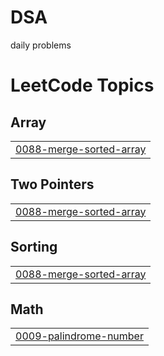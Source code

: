 # DSA
daily problems

<!---LeetCode Topics Start-->
# LeetCode Topics
## Array
|  |
| ------- |
| [0088-merge-sorted-array](https://github.com/SamarthSingh296/DSA/tree/master/0088-merge-sorted-array) |
## Two Pointers
|  |
| ------- |
| [0088-merge-sorted-array](https://github.com/SamarthSingh296/DSA/tree/master/0088-merge-sorted-array) |
## Sorting
|  |
| ------- |
| [0088-merge-sorted-array](https://github.com/SamarthSingh296/DSA/tree/master/0088-merge-sorted-array) |
## Math
|  |
| ------- |
| [0009-palindrome-number](https://github.com/SamarthSingh296/DSA/tree/master/0009-palindrome-number) |
<!---LeetCode Topics End-->